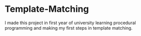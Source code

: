 # Template-Matching
I made this project in first year of university learning procedural programming and making my first steps in template matching.
